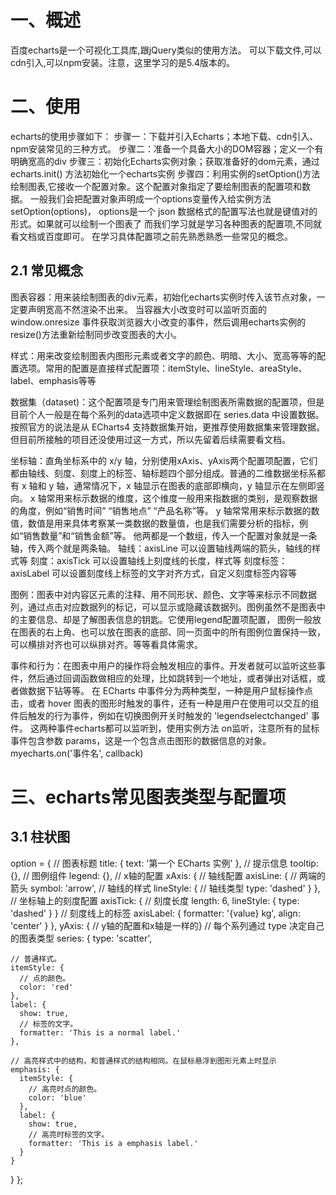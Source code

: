 # 一、概述
百度echarts是一个可视化工具库,跟jQuery类似的使用方法。
可以下载文件,可以cdn引入,可以npm安装。注意，这里学习的是5.4版本的。
# 二、使用
echarts的使用步骤如下：
  步骤一：下载并引入Echarts；本地下载、cdn引入、npm安装常见的三种方式。
  步骤二：准备一个具备大小的DOM容器；定义一个有明确宽高的div
  步骤三：初始化Echarts实例对象；获取准备好的dom元素，通过echarts.init() 方法初始化一个echarts实例
  步骤四：利用实例的setOption()方法绘制图表,它接收一个配置对象。这个配置对象指定了要绘制图表的配置项和数据。
一般我们会把配置对象声明成一个options变量传入给实例方法 setOption(options)， options是一个 json 数据格式的配置写法也就是键值对的形式。如果就可以绘制一个图表了
而我们学习就是学习各种图表的配置项,不同就看文档或百度即可。
在学习具体配置项之前先熟悉熟悉一些常见的概念。
## 2.1 常见概念
图表容器：用来装绘制图表的div元素，初始化echarts实例时传入该节点对象，一定要声明宽高不然渲染不出来。
当容器大小改变时可以监听页面的 window.onresize 事件获取浏览器大小改变的事件，然后调用echarts实例的resize()方法重新绘制同步改变图表的大小。

样式：用来改变绘制图表内图形元素或者文字的颜色、明暗、大小、宽高等等的配置选项。常用的配置是直接样式配置项：itemStyle、lineStyle、areaStyle、label、emphasis等等

数据集（dataset)：这个配置项是专门用来管理绘制图表所需数据的配置项，但是目前个人一般是在每个系列的data选项中定义数据即在 series.data 中设置数据。按照官方的说法是从 ECharts4 支持数据集开始，更推荐使用数据集来管理数据。但目前所接触的项目还没使用过这一方式，所以先留着后续需要看文档。

坐标轴：直角坐标系中的 x/y 轴，分别使用xAxis、yAxis两个配置项配置，它们都由轴线、刻度、刻度上的标签、轴标题四个部分组成。普通的二维数据坐标系都有 x 轴和 y 轴，通常情况下，x 轴显示在图表的底部即横向，y 轴显示在左侧即竖向。
x 轴常用来标示数据的维度，这个维度一般用来指数据的类别，是观察数据的角度，例如“销售时间” “销售地点” “产品名称”等。
y 轴常常用来标示数据的数值，数值是用来具体考察某一类数据的数量值，也是我们需要分析的指标，例如“销售数量”和“销售金额”等。
他两都是一个数组，传入一个配置对象就是一条轴，传入两个就是两条轴。
  轴线：axisLine 可以设置轴线两端的箭头，轴线的样式等
  刻度：axisTick 可以设置轴线上刻度线的长度，样式等
  刻度标签：axisLabel 可以设置刻度线上标签的文字对齐方式，自定义刻度标签内容等

图例：图表中对内容区元素的注释、用不同形状、颜色、文字等来标示不同数据列，通过点击对应数据列的标记，可以显示或隐藏该数据列。图例虽然不是图表中的主要信息、却是了解图表信息的钥匙。它使用legend配置项配置，
图例一般放在图表的右上角、也可以放在图表的底部、同一页面中的所有图例位置保持一致，可以横排对齐也可以纵排对齐。等等看具体需求。

事件和行为：在图表中用户的操作将会触发相应的事件。开发者就可以监听这些事件，然后通过回调函数做相应的处理，比如跳转到一个地址，或者弹出对话框，或者做数据下钻等等。
在 ECharts 中事件分为两种类型，一种是用户鼠标操作点击，或者 hover 图表的图形时触发的事件，还有一种是用户在使用可以交互的组件后触发的行为事件，例如在切换图例开关时触发的 'legendselectchanged' 事件。
这两种事件echarts都可以监听到，使用实例方法 on监听，注意所有的鼠标事件包含参数 params，这是一个包含点击图形的数据信息的对象。
myecharts.on('事件名', callback)

# 三、echarts常见图表类型与配置项
## 3.1 柱状图


option = {
  // 图表标题
  title: {
    text: '第一个 ECharts 实例'
  },
  // 提示信息
  tooltip: {},
  // 图例组件
  legend: {},
  // x轴的配置
  xAxis: {
    // 轴线配置
    axisLine: {
      // 两端的箭头
      symbol: 'arrow',
      // 轴线的样式
      lineStyle: {
        // 轴线类型
        type: 'dashed'
      }
    },
    // 坐标轴上的刻度配置
    axisTick: {
      // 刻度长度
      length: 6,
      lineStyle: {
        type: 'dashed'
      }
    }
    // 刻度线上的标签
    axisLabel: {
      formatter: '{value} kg',
      align: 'center'
    }
  },
  yAxis: { // y轴的配置和x轴是一样的}
  // 每个系列通过 type 决定自己的图表类型
  series: {
    type: 'scatter',

    // 普通样式。
    itemStyle: {
      // 点的颜色。
      color: 'red'
    },
    label: {
      show: true,
      // 标签的文字。
      formatter: 'This is a normal label.'
    },

    // 高亮样式中的结构，和普通样式的结构相同。在鼠标悬浮到图形元素上时显示
    emphasis: {
      itemStyle: {
        // 高亮时点的颜色。
        color: 'blue'
      },
      label: {
        show: true,
        // 高亮时标签的文字。
        formatter: 'This is a emphasis label.'
      }
    }
  }
};